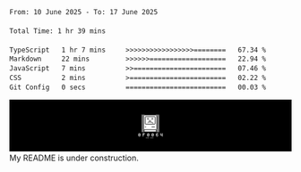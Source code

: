 <!--START_SECTION:waka-->

```txt
From: 10 June 2025 - To: 17 June 2025

Total Time: 1 hr 39 mins

TypeScript   1 hr 7 mins     >>>>>>>>>>>>>>>>>========   67.34 %
Markdown     22 mins         >>>>>>===================   22.94 %
JavaScript   7 mins          >>=======================   07.46 %
CSS          2 mins          >========================   02.22 %
Git Config   0 secs          =========================   00.03 %
```

<!--END_SECTION:waka-->

<img src="https://raw.githubusercontent.com/n3xta/image-hosting/main/img/202411032331174.png"/>
My README is under construction. 
